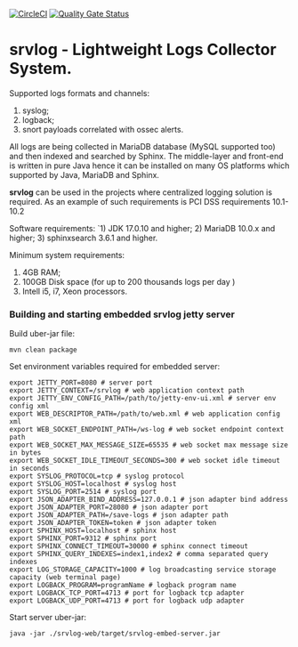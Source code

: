 [![CircleCI](https://circleci.com/gh/payneteasy/srvlog.svg?style=svg)](https://circleci.com/gh/payneteasy/srvlog)
[![Quality Gate Status](https://sonarcloud.io/api/project_badges/measure?project=com.payneteasy%3Asrvlog&metric=alert_status)](https://sonarcloud.io/dashboard?id=com.payneteasy%3Asrvlog)

srvlog - **Lightweight Logs Collector System.**
===

Supported logs formats and channels:
1) syslog;
2) logback;
3) snort payloads correlated with ossec alerts.

All logs are being collected in MariaDB database 
(MySQL supported too) and then indexed and searched 
by Sphinx. The middle-layer and front-end is written 
in pure Java hence it can be installed on many OS platforms 
which supported by Java, MariaDB and Sphinx. 

**srvlog** can be used in the projects where centralized 
logging solution is required. As an example of such 
requirements is PCI DSS requirements 10.1-10.2 

Software requirements:
`1) JDK 17.0.10 and higher;
2) MariaDB 10.0.x and higher;
3) sphinxsearch 3.6.1 and higher.

Minimum system requirements:
1) 4GB RAM;
2) 100GB Disk space (for up to 200 thousands logs per day )
3) Intell i5, i7, Xeon processors.

### Building and starting embedded srvlog jetty server

Build uber-jar file:

```shell
mvn clean package
```
Set environment variables required for embedded server:
```shell
export JETTY_PORT=8080 # server port
export JETTY_CONTEXT=/srvlog # web application context path
export JETTY_ENV_CONFIG_PATH=/path/to/jetty-env-ui.xml # server env config xml
export WEB_DESCRIPTOR_PATH=/path/to/web.xml # web application config xml
export WEB_SOCKET_ENDPOINT_PATH=/ws-log # web socket endpoint context path
export WEB_SOCKET_MAX_MESSAGE_SIZE=65535 # web socket max message size in bytes
export WEB_SOCKET_IDLE_TIMEOUT_SECONDS=300 # web socket idle timeout in seconds
export SYSLOG_PROTOCOL=tcp # syslog protocol
export SYSLOG_HOST=localhost # syslog host
export SYSLOG_PORT=2514 # syslog port
export JSON_ADAPTER_BIND_ADDRESS=127.0.0.1 # json adapter bind address
export JSON_ADAPTER_PORT=28080 # json adapter port
export JSON_ADAPTER_PATH=/save-logs # json adapter path
export JSON_ADAPTER_TOKEN=token # json adapter token
export SPHINX_HOST=localhost # sphinx host
export SPHINX_PORT=9312 # sphinx port
export SPHINX_CONNECT_TIMEOUT=30000 # sphinx connect timeout
export SPHINX_QUERY_INDEXES=index1,index2 # comma separated query indexes
export LOG_STORAGE_CAPACITY=1000 # log broadcasting service storage capacity (web terminal page)
export LOGBACK_PROGRAM=programName # logback program name
export LOGBACK_TCP_PORT=4713 # port for logback tcp adapter
export LOGBACK_UDP_PORT=4713 # port for logback udp adapter
```
Start server uber-jar:
```shell
java -jar ./srvlog-web/target/srvlog-embed-server.jar
```